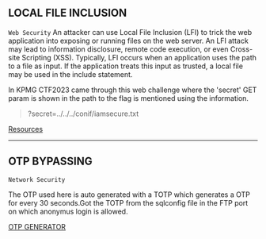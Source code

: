 ## LOCAL FILE INCLUSION    
`Web Security`
An attacker can use Local File Inclusion (LFI) to trick the web application into exposing or running files on the web server. An LFI attack may lead to information disclosure, remote code execution, or even Cross-site Scripting (XSS). Typically, LFI occurs when an application uses the path to a file as input. If the application treats this input as trusted, a local file may be used in the include statement.

In KPMG CTF2023 came through this web challenge where the 'secret' GET param is shown in the path to the flag is mentioned using the information.
> ?secret=../../../conif/iamsecure.txt

[Resources](https://d00mfist.gitbooks.io/ctf/content/remote_file_inclusion.html)
***
## OTP BYPASSING
 `Network Security`


The OTP used here is auto generated with a TOTP which generates a OTP for every 30 seconds.Got the TOTP from the sqlconfig file in the FTP port on which anonymus login is allowed.

[OTP GENERATOR](https://totp.app/)
